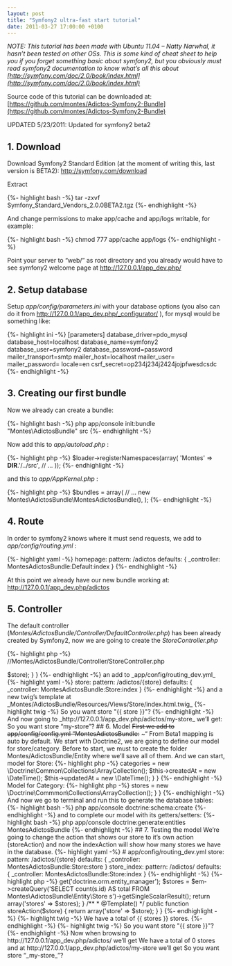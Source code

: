 ```yaml
---
layout: post
title: "Symfony2 ultra-fast start tutorial"
date: 2011-03-27 17:00:00 +0100
---
```

_NOTE: This tutorial has been made with Ubuntu 11.04 – Natty Narwhal, it hasn’t been tested on other OSs. This is some kind of cheat sheet to help you if you forget something basic about symfony2, but you obviously must read symfony2 documentation to know what’s all this about [http://symfony.com/doc/2.0/book/index.html](http://symfony.com/doc/2.0/book/index.html)_

Source code of this tutorial can be downloaded at: [https://github.com/montes/Adictos-Symfony2-Bundle](https://github.com/montes/Adictos-Symfony2-Bundle)

UPDATED 5/23/2011: Updated for symfony2 beta2

## 1. Download

Download Symfony2 Standard Edition (at the moment of writing this, last version is BETA2): http://symfony.com/download

Extract

{%- highlight bash -%}
tar -zxvf Symfony_Standard_Vendors_2.0.0BETA2.tgz
{%- endhighlight -%}

And change permissions to make app/cache and app/logs writable, for example:

{%- highlight bash -%}
chmod 777 app/cache app/logs
{%- endhighlight -%}

Point your server to “web/” as root directory and you already would have to see symfony2 welcome page at http://127.0.0.1/app_dev.php/

## 2. Setup database

Setup _app/config/parameters.ini_ with your database options (you also can do it from http://127.0.0.1/app_dev.php/_configurator/ ), for mysql would be something like:

{%- highlight ini -%}
[parameters]
    database_driver=pdo_mysql
    database_host=localhost
    database_name=symfony2
    database_user=symfony2
    database_password=password
    mailer_transport=smtp
    mailer_host=localhost
    mailer_user=
    mailer_password=
    locale=en
    csrf_secret=op234j234j2424jojpfwesdcsdc
{%- endhighlight -%}

## 3. Creating our first bundle

Now we already can create a bundle:

{%- highlight bash -%}
php app/console init:bundle "Montes\AdictosBundle" src
{%- endhighlight -%}

Now add this to _app/autoload.php_ :

{%- highlight php -%}
$loader->registerNamespaces(array(
    'Montes'                         => __DIR__.'/../src',
    // ...
));
{%- endhighlight -%}

and this to _app/AppKernel.php_ :

{%- highlight php -%}
$bundles = array(
    // ...
    new Montes\AdictosBundle\MontesAdictosBundle(),
);
{%- endhighlight -%}

## 4. Route

In order to symfony2 knows where it must send requests, we add to _app/config/routing.yml_ :

{%- highlight yaml -%}
homepage:
    pattern:  /adictos
    defaults: { _controller: MontesAdictosBundle:Default:index }
{%- endhighlight -%}

At this point we already have our new bundle working at: http://127.0.0.1/app_dev.php/adictos

## 5. Controller

The default controller (_Montes/AdictosBundle/Controller/DefaultController.php_) has been already created by Symfony2, now we are going to create the _StoreController.php_

{%- highlight php -%}
//Montes/AdictosBundle/Controller/StoreController.php
<?php

namespace Montes\AdictosBundle\Controller;

use Symfony\Bundle\FrameworkBundle\Controller\Controller;
use Sensio\Bundle\FrameworkExtraBundle\Configuration\Template;

class StoreController extends Controller
{
    /**
     * @Template()
     */
    public function indexAction($store)
    {
        return array('store' => $store);
    }
}
{%- endhighlight -%}

an add to _app/config/routing_dev.yml_

{%- highlight yaml -%}
store:
    pattern: /adictos/{store}
    defaults: { _controller: MontesAdictosBundle:Store:index }
{%- endhighlight -%}

and a new twig’s template at _Montes/AdictosBundle/Resources/Views/Store/index.html.twig_

{%- highlight twig -%}
So you want store "{{ store }}"?
{%- endhighlight -%}

And now going to _http://127.0.0.1/app_dev.php/adictos/my-store_ we’ll get:

So you want store “my-store”?

## 6. Model

<span style="text-decoration: line-through">First we add to app/config/config.yml “MontesAdictosBundle:</span> ~“ From Beta1 mapping is auto by default.

We start with Doctrine2, we are going to define our model for store/category. Before to start, we must to create the folder Montes/AdictosBundle/Entity where we’ll save all of them.

And we can start, model for Store:

{%- highlight php -%}
<?php
// Montes/AdictosBundle/Entity/Store.php

namespace Montes\AdictosBundle\Entity;

use Doctrine\ORM\Mapping as ORM;

/**
 * @ORM\Entity
 */
class Store
{
    /**
     * @ORM\Id
     * @ORM\Column(type="integer")
     * @ORM\GeneratedValue(strategy="AUTO")
     */
     protected $id;

    /**
     * @ORM\ManyToMany(targetEntity="Category")
     * @ORM\JoinTable(name="stores_categories",
     *      joinColumns={@ORM\JoinColumn(name="store_id", referencedColumnName="id")},
     *      inverseJoinColumns={@ORM\JoinColumn(name="category_id", referencedColumnName="id")})
     */
    protected $categories;

    /**
     * @ORM\Column(type="string", length="255")
     */
    protected $url;

    /**
     * @ORM\Column(type="string", length="255")
     */
    protected $name;

    /**
     * @ORM\Column(type="integer")
     */
    protected $clicks = 0;

    /**
     * @ORM\Column(type="boolean")
     */
    protected $validated = false;

    /**
     * @ORM\Column(type="integer")
     */
    protected $pcomments = 0;

    /**
     * @ORM\Column(type="integer")
     */
    protected $ncomments = 0;

    /**
     * @ORM\Column(type="boolean")
     */
    protected $active = false;

    /**
     * @ORM\Column(type="datetime", name="updated_at")
     */
    protected $updatedAt;

    /**
     * @ORM\Column(type="datetime", name="created_at")
     */
    protected $createdAt;

    public function __construct()
    {
        $this->categories = new \Doctrine\Common\Collections\ArrayCollection();
        $this->createdAt = new \DateTime();
        $this->updatedAt = new \DateTime();
    }
}
{%- endhighlight -%}

Model for Category:

{%- highlight php -%}
<?php
// Montes/AdictosBundle/Entity/Category.php

namespace Montes\AdictosBundle\Entity;

use Doctrine\ORM\Mapping as ORM;

/**
 * @ORM\Entity
 */
class Category
{
    /**
     * @ORM\Id
     * @ORM\Column(type="integer")
     * @ORM\GeneratedValue(strategy="AUTO")
     */
    protected $id;

    /**
     * @ORM\OneToMany(targetEntity="Category", mappedBy="parent")
     */
    protected $children;

    /**
     * @ORM\ManyToOne(targetEntity="Category", inversedBy="children")
     * @ORM\JoinColumn(name="parent_id", referencedColumnName="id")
     * @ORM\Column(nullable="true")
     */
    protected $parent;

    /**
     * @ORM\ManyToMany(targetEntity="Store", mappedBy="categories")
     */
    protected $stores;

    /**
     * @ORM\Column(type="string", length="255")
     */
    protected $name;

    /**
     * @ORM\Column(type="string", length="255", name="url_string", unique="true")
     */
    protected $urlString;

    public function __construct()
    {
        $this->stores = new \Doctrine\Commmon\Collections\ArrayCollection();
    }
}
{%- endhighlight -%}

And now we go to terminal and run this to generate the database tables:

{%- highlight bash -%}
php app/console doctrine:schema:create
{%- endhighlight -%}

and to complete our model with its getters/setters:

{%- highlight bash -%}
php app/console doctrine:generate:entities MontesAdictosBundle
{%- endhighlight -%}

## 7. Testing the model

We’re going to change the action that shows our store to it’s own action (storeAction) and now the indexAction will show how many stores we have in the database.

{%- highlight yaml -%}
# app/config/routing_dev.yml
store:
    pattern: /adictos/{store}
    defaults: { _controller: MontesAdictosBundle:Store:store }

store_index:
    pattern: /adictos/
    defaults: { _controller: MontesAdictosBundle:Store:index }
{%- endhighlight -%}

{%- highlight php -%}
<?php
// Montes/AdictosBundle/Controller/StoreController.php

namespace Montes\AdictosBundle\Controller;

use Symfony\Bundle\FrameworkBundle\Controller\Controller;
use Sensio\Bundle\FrameworkExtraBundle\Configuration\Template;

class StoreController extends Controller
{

    /**
     * @Template()
     */
    public function indexAction()
    {
        $em = $this->get('doctrine.orm.entity_manager');
        $stores = $em->createQuery('SELECT count(s.id) AS total FROM Montes\AdictosBundle\Entity\Store s')->getSingleScalarResult();
        return array('stores' => $stores);
    }

    /**
     * @Template()
     */
    public function storeAction($store)
    {
        return array('store' => $store);
    }
}
{%- endhighlight -%}

{%- highlight twig -%}
<!-- Montes/AdictosBundle/Resources/views/Store/index.html.twig -->
We have a total of {{ stores }} stores.
{%- endhighlight -%}

{%- highlight twig -%}
<!-- Montes/AdictosBundle/Resources/views/Store/store.html.twig -->
So you want store "{{ store }}"?
{%- endhighlight -%}

Now when browsing to http://127.0.0.1/app_dev.php/adictos/ we’ll get We have a total of 0 stores and at http://127.0.0.1/app_dev.php/adictos/my-store we’ll get So you want store “_my-store_”?
